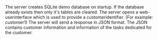 The server creates SQLite demo database on startup. 
If the database already exists then only it's tables are cleared.
The server opens a web-userinterface which is used to provide a customeridentifier. (For example: customer1)
The server will send a response in JSON format. The JSON contains customer information and 
information of the tasks dedicated for the customer.
